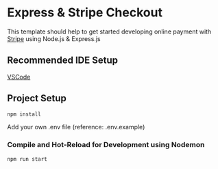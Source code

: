 # Express & Stripe Checkout

This template should help to get started developing online payment with [Stripe](https://stripe.com) using Node.js & Express.js

## Recommended IDE Setup

[VSCode](https://code.visualstudio.com/)

## Project Setup

```sh
npm install
```

Add your own .env file (reference: .env.example)

### Compile and Hot-Reload for Development using Nodemon

```sh
npm run start
```
